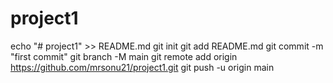 # project1
echo "# project1" >> README.md
  git init
  git add README.md
  git commit -m "first commit"
  git branch -M main
  git remote add origin https://github.com/mrsonu21/project1.git
  git push -u origin main

